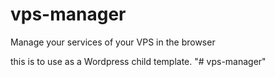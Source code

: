 # vps-manager
Manage your services of your VPS in the browser


this is to use as a Wordpress child template.
"# vps-manager" 
